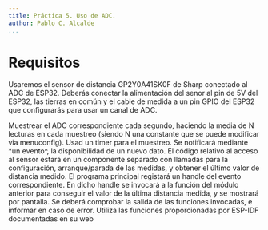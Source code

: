 ```yaml
---
title: Práctica 5. Uso de ADC.
author: Pablo C. Alcalde
...
```

# Requisitos
Usaremos el sensor de distancia GP2Y0A41SK0F de Sharp conectado al ADC de ESP32. Deberás conectar la alimentación del senor al pin de 5V del ESP32, las tierras en común y el cable de medida a un pin GPIO del ESP32 que configurarás para usar un canal de ADC.

Muestrear el ADC correspondiente cada segundo, haciendo la media de N lecturas en cada muestreo (siendo N una constante que se puede modificar via menuconfig). Usad un timer para el muestreo. Se notificará mediante *un evento^, la disponibilidad de un nuevo dato. El código relativo al acceso al sensor estará en un componente separado con llamadas para la configuración, arranque/parada de las medidas, y obtener el último valor de distancia medido.
El programa principal registará un handle del evento correspondiente. En dicho handle se invocará a la función del módulo anterior para conseguir el valor de la última distancia medida, y se mostrará por pantalla.
Se deberá comprobar la salida de las funciones invocadas, e informar en caso de error. Utiliza las funciones proporcionadas por ESP-IDF documentadas en su web
